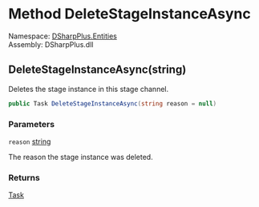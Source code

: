 # Method DeleteStageInstanceAsync

Namespace: [DSharpPlus.Entities](DSharpPlus.Entities.md)  
Assembly: DSharpPlus.dll

## <a id="DSharpPlus_Entities_DiscordChannel_DeleteStageInstanceAsync_System_String_"></a>DeleteStageInstanceAsync\(string\)

Deletes the stage instance in this stage channel.

```csharp
public Task DeleteStageInstanceAsync(string reason = null)
```

### Parameters

`reason` [string](https://learn.microsoft.com/dotnet/api/system.string)

The reason the stage instance was deleted.

### Returns

[Task](https://learn.microsoft.com/dotnet/api/system.threading.tasks.task)

